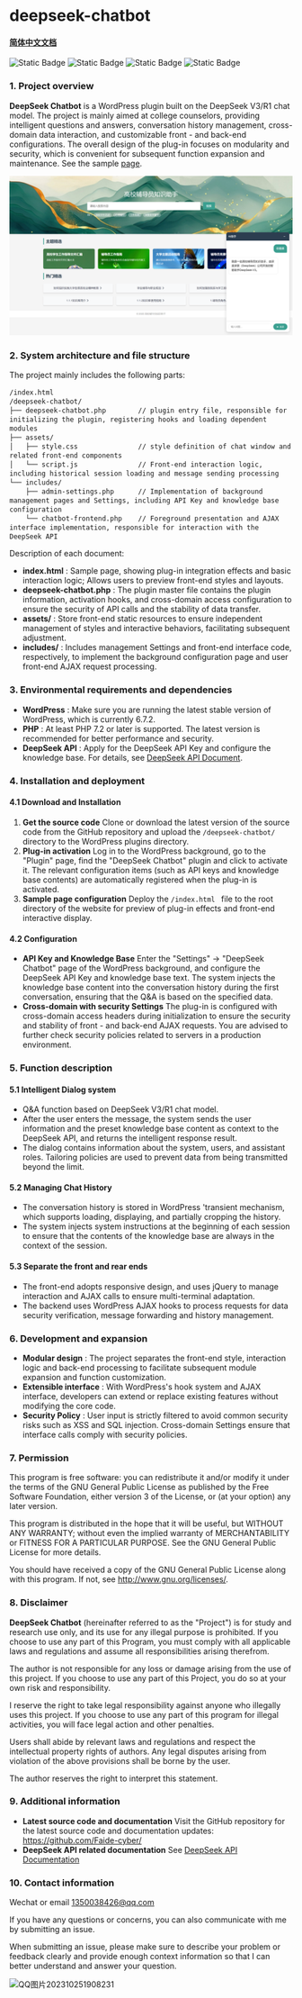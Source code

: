 # deepseek-chatbot

#### [简体中文文档](https://github.com/Faide-cyber/deepseek-chatbot/blob/main/REMEDE_ch.md)

![Static Badge](https://img.shields.io/badge/%40Github-Faide-%2300FFFF) ![Static Badge](https://img.shields.io/badge/PlatForm-Windows-%238c37dc) ![Static Badge](https://img.shields.io/badge/Version-1.0.0-%23e87435) ![Static Badge](https://img.shields.io/badge/License-GNU3.0-%2314bbc1)
### 1. Project overview

**DeepSeek Chatbot** is a WordPress plugin built on the DeepSeek V3/R1 chat model. The project is mainly aimed at college counselors, providing intelligent questions and answers, conversation history management, cross-domain data interaction, and customizable front - and back-end configurations. The overall design of the plug-in focuses on modularity and security, which is convenient for subsequent function expansion and maintenance. See the sample [page](https://faide.top/model/index.html).

<img src="https://github.com/Faide-cyber/deepseek-chatbot/blob/main/assets/demo.png" width="600px">

### 2. System architecture and file structure

The project mainly includes the following parts:

```
/index.html
/deepseek-chatbot/
├── deepseek-chatbot.php        // plugin entry file, responsible for initializing the plugin, registering hooks and loading dependent modules
├── assets/
│   ├── style.css               // style definition of chat window and related front-end components
│   └── script.js               // Front-end interaction logic, including historical session loading and message sending processing
└── includes/
    ├── admin-settings.php      // Implementation of background management pages and Settings, including API Key and knowledge base configuration
    └── chatbot-frontend.php    // Foreground presentation and AJAX interface implementation, responsible for interaction with the DeepSeek API
```

Description of each document:

- **index.html** : Sample page, showing plug-in integration effects and basic interaction logic; Allows users to preview front-end styles and layouts.
- **deepseek-chatbot.php** : The plugin master file contains the plugin information, activation hooks, and cross-domain access configuration to ensure the security of API calls and the stability of data transfer.
- **assets/** : Store front-end static resources to ensure independent management of styles and interactive behaviors, facilitating subsequent adjustment.
- **includes/** : Includes management Settings and front-end interface code, respectively, to implement the background configuration page and user front-end AJAX request processing.

### 3. Environmental requirements and dependencies

- **WordPress** : Make sure you are running the latest stable version of WordPress, which is currently 6.7.2.
- **PHP** : At least PHP 7.2 or later is supported. The latest version is recommended for better performance and security.
- **DeepSeek API** : Apply for the DeepSeek API Key and configure the knowledge base. For details, see  [DeepSeek API Document](https://api-docs.deepseek.com/zh-cn/api/deepseek-api/).

### 4. Installation and deployment

#### 4.1 Download and Installation

1. **Get the source code**
    Clone or download the latest version of the source code from the GitHub repository and upload the  `/deepseek-chatbot/` directory to the WordPress plugins directory.
2. **Plug-in activation**
    Log in to the WordPress background, go to the "Plugin" page, find the "DeepSeek Chatbot" plugin and click to activate it. The relevant configuration items (such as API keys and knowledge base contents) are automatically registered when the plug-in is activated.
3. **Sample page configuration**
    Deploy the  `/index.html ` file to the root directory of the website for preview of plug-in effects and front-end interactive display.

#### 4.2 Configuration

- **API Key and Knowledge Base**
   Enter the "Settings" -> "DeepSeek Chatbot" page of the WordPress background, and configure the DeepSeek API Key and knowledge base text. The system injects the knowledge base content into the conversation history during the first conversation, ensuring that the Q&A is based on the specified data.
- **Cross-domain with security Settings**
   The plug-in is configured with cross-domain access headers during initialization to ensure the security and stability of front - and back-end AJAX requests. You are advised to further check security policies related to servers in a production environment.

### 5. Function description

#### 5.1 Intelligent Dialog system

- Q&A function based on DeepSeek V3/R1 chat model.
- After the user enters the message, the system sends the user information and the preset knowledge base content as context to the DeepSeek API, and returns the intelligent response result.
- The dialog contains information about the system, users, and assistant roles. Tailoring policies are used to prevent data from being transmitted beyond the limit.

#### 5.2 Managing Chat History

- The conversation history is stored in WordPress 'transient mechanism, which supports loading, displaying, and partially cropping the history.
- The system injects system instructions at the beginning of each session to ensure that the contents of the knowledge base are always in the context of the session.

#### 5.3 Separate the front and rear ends

- The front-end adopts responsive design, and uses jQuery to manage interaction and AJAX calls to ensure multi-terminal adaptation.
- The backend uses WordPress AJAX hooks to process requests for data security verification, message forwarding and history management.

### 6. Development and expansion

- **Modular design** : The project separates the front-end style, interaction logic and back-end processing to facilitate subsequent module expansion and function customization.
- **Extensible interface** : With WordPress's hook system and AJAX interface, developers can extend or replace existing features without modifying the core code.
- **Security Policy** : User input is strictly filtered to avoid common security risks such as XSS and SQL injection. Cross-domain Settings ensure that interface calls comply with security policies.

### 7. Permission

This program is free software: you can redistribute it and/or modify
it under the terms of the GNU General Public License as published by
the Free Software Foundation, either version 3 of the License, or
(at your option) any later version.

This program is distributed in the hope that it will be useful,
but WITHOUT ANY WARRANTY; without even the implied warranty of
MERCHANTABILITY or FITNESS FOR A PARTICULAR PURPOSE.  See the
GNU General Public License for more details.

You should have received a copy of the GNU General Public License
along with this program.  If not, see <http://www.gnu.org/licenses/>.


### 8. Disclaimer

**DeepSeek Chatbot** (hereinafter referred to as the "Project") is for study and research use only, and its use for any illegal purpose is prohibited. If you choose to use any part of this Program, you must comply with all applicable laws and regulations and assume all responsibilities arising therefrom.

The author is not responsible for any loss or damage arising from the use of this project. If you choose to use any part of this Project, you do so at your own risk and responsibility.

I reserve the right to take legal responsibility against anyone who illegally uses this project. If you choose to use any part of this program for illegal activities, you will face legal action and other penalties.

Users shall abide by relevant laws and regulations and respect the intellectual property rights of authors. Any legal disputes arising from violation of the above provisions shall be borne by the user.

The author reserves the right to interpret this statement.

### 9. Additional information

- **Latest source code and documentation**
   Visit the GitHub repository for the latest source code and documentation updates: https://github.com/Faide-cyber/
- **DeepSeek API related documentation**
   See [DeepSeek API Documentation](https://api-docs.deepseek.com/zh-cn/api/deepseek-api/)

### 10. Contact information

Wechat or email 1350038426@qq.com

If you have any questions or concerns, you can also communicate with me by submitting an issue.

When submitting an issue, please make sure to describe your problem or feedback clearly and provide enough context information so that I can better understand and answer your question.

![QQ图片202310251908231](https://github.com/Faide-cyber/MouseCopy/assets/148406475/8b7ac122-d438-4d64-b6d0-330b514e4389)
